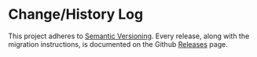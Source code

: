 # Change/History Log

This project adheres to [Semantic Versioning](http://semver.org/).
Every release, along with the migration instructions, is documented on the Github [Releases](https://github.com/CherrySoftware/babel-plugin-react-translate-maker/releases) page.
